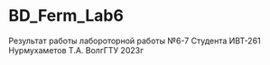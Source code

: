 # BD_Ferm_Lab6

Результат работы лабороторной работы №6-7 Студента ИВТ-261 Нурмухаметов Т.А. ВолгГТУ 2023г
